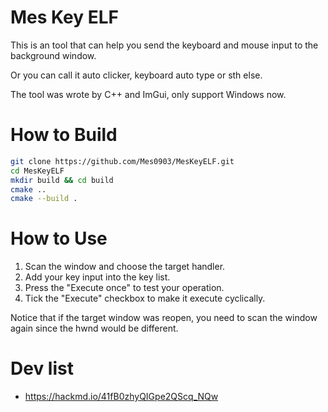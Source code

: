 # Mes Key ELF

This is an tool that can help you send the keyboard and mouse input to the background window.

Or you can call it auto clicker, keyboard auto type or sth else.

The tool was wrote by C++ and ImGui, only support Windows now.

# How to Build

```bash
git clone https://github.com/Mes0903/MesKeyELF.git
cd MesKeyELF
mkdir build && cd build
cmake ..
cmake --build .
```

# How to Use

1. Scan the window and choose the target handler.
2. Add your key input into the key list.
3. Press the "Execute once" to test your operation.
4. Tick the "Execute" checkbox to make it execute cyclically.

Notice that if the target window was reopen, you need to scan the window again since the hwnd would be different.

# Dev list

- https://hackmd.io/41fB0zhyQIGpe2QScq_NQw